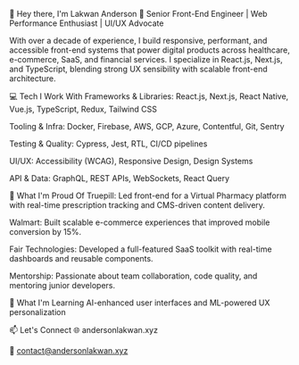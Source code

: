 👋 Hey there, I'm Lakwan Anderson
🎯 Senior Front-End Engineer | Web Performance Enthusiast | UI/UX Advocate

With over a decade of experience, I build responsive, performant, and accessible front-end systems that power digital products across healthcare, e-commerce, SaaS, and financial services. I specialize in React.js, Next.js, and TypeScript, blending strong UX sensibility with scalable front-end architecture.

💻 Tech I Work With
Frameworks & Libraries: React.js, Next.js, React Native, Vue.js, TypeScript, Redux, Tailwind CSS

Tooling & Infra: Docker, Firebase, AWS, GCP, Azure, Contentful, Git, Sentry

Testing & Quality: Cypress, Jest, RTL, CI/CD pipelines

UI/UX: Accessibility (WCAG), Responsive Design, Design Systems

API & Data: GraphQL, REST APIs, WebSockets, React Query

🚀 What I'm Proud Of
Truepill: Led front-end for a Virtual Pharmacy platform with real-time prescription tracking and CMS-driven content delivery.

Walmart: Built scalable e-commerce experiences that improved mobile conversion by 15%.

Fair Technologies: Developed a full-featured SaaS toolkit with real-time dashboards and reusable components.

Mentorship: Passionate about team collaboration, code quality, and mentoring junior developers.

🌱 What I'm Learning
AI-enhanced user interfaces and ML-powered UX personalization

📫 Let's Connect
🌐 andersonlakwan.xyz

📧 contact@andersonlakwan.xyz
